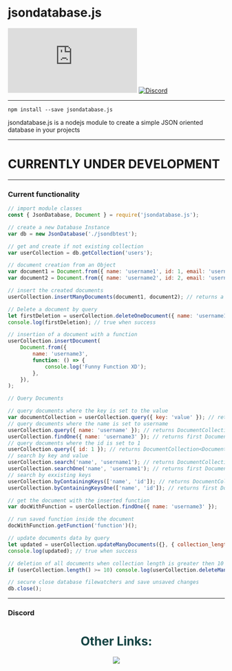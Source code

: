 # jsondatabase.js

[![License](https://img.shields.io/github/license/VironLab/jsondatabase.js)](LICENSE.txt)
[![Discord](https://img.shields.io/discord/785956343407181824.svg)](https://discord.gg/wvcX92VyEH)

---

`npm install --save jsondatabase.js`

jsondatabase.js is a nodejs module to create a simple JSON oriented database in your projects

---

# CURRENTLY UNDER DEVELOPMENT

---

### Current functionality

```js
// import module classes
const { JsonDatabase, Document } = require('jsondatabase.js');

// create a new Database Instance
var db = new JsonDatabase('./jsondbtest');

// get and create if not existing collection
var userCollection = db.getCollection('users');

// document creation from an Object
var document1 = Document.from({ name: 'username1', id: 1, email: 'username1@example.com' });
var document2 = Document.from({ name: 'username2', id: 2, email: 'username2@example.com' });

// insert the created documents
userCollection.insertManyDocuments(document1, document2); // returns a DocumentCollection ( extended Array )

// Delete a document by query
let firstDeletion = userCollection.deleteOneDocument({ name: 'username1' });
console.log(firstDeletion); // true when success

// insertion of a document with a function
userCollection.insertDocument(
    Document.from({
        name: 'username3',
        function: () => {
            console.log('Funny Function XD');
        },
    }),
);

// Query Documents

// query documents where the key is set to the value
var documentCollection = userCollection.query({ key: 'value' }); // returns DocumentCollection<Document>
// query documents where the name is set to username
userCollection.query({ name: 'username' }); // returns DocumentCollection<Document>
userCollection.findOne({ name: 'username3' }); // returns first Document
// query documents where the id is set to 1
userCollection.query({ id: 1 }); // returns DocumentCollection<Document>
// search by key and value
userCollection.search('name', 'username1'); // returns DocumentCollection<Document>
userCollection.searchOne('name', 'username1'); // returns first Document
// search by exxisting keys
userCollection.byContainingKeys(['name', 'id']); // returns DocumentCollection<Document> of documents where name and id field is set
userCollection.byContainingKeysOne(['name', 'id']); // returns first Document where name and id field is set

// get the document with the inserted function
var docWithFunction = userCollection.findOne({ name: 'username3' });

// run saved function inside the document
docWithFunction.getFunction('function')();

// update documents data by query
let updated = userCollection.updateManyDocuments({}, { collection_length: userCollection.length() });
console.log(updated); // true when success

// deletion of all documents when collection length is greater then 10
if (userCollection.length() >= 10) console.log(userCollection.deleteManyDocuments({}));

// secure close database filewatchers and save unsaved changes
db.close();
```

---

### Discord

<div align="center">
    <h1 style="color:#154444">Other Links:</h1>
    <a style="color:#00ff00" target="_blank" href="https://discord.gg/wvcX92VyEH"><img src="https://img.shields.io/discord/785956343407181824?label=vironlab.eu%20Discord&logo=Discord&logoColor=%23ffffff&style=flat-square"></img></a>
</div>
